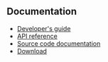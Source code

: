 ## Documentation ##

  * [Developer's guide](DevGuide.md)
  * [API reference](APIRef.md)
  * [Source code documentation](http://v-lad.org/software/aws4c/srcdox/html/)
  * [Download](http://code.google.com/p/aws4c/downloads/list)